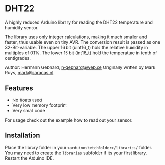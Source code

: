DHT22
=====

A highly reduced Arduino library for reading the DHT22 temperature and humidity sensor.

The library uses only integer calculations, making it much smaller and faster, thus usable 
even on tiny AVR. The conversion result is passed as one 32-Bit-variable. The upper 16 bit
(uint16_t) hold the relative humidity in multiples of 0.1%. The lower 16 bit (int16_t)
hold the temperature in tenth of centigrades.

Author: Hermann Gebhard, <h-gebhard@web.de>
Originally written by Mark Ruys, <mark@paracas.nl>.

Features
--------
  - No floats used
  - Very low memory footprint
  - Very small code

For usage check out the example how to read out your sensor. 

Installation
------------

Place the library folder in your `<arduinosketchfolder>/libraries/` folder. You may need to create the `libraries` subfolder if its your first library. Restart the Arduino IDE. 
